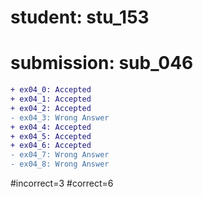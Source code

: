 # student: stu_153
# submission: sub_046

```diff
+ ex04_0: Accepted
+ ex04_1: Accepted
+ ex04_2: Accepted
- ex04_3: Wrong Answer
+ ex04_4: Accepted
+ ex04_5: Accepted
+ ex04_6: Accepted
- ex04_7: Wrong Answer
- ex04_8: Wrong Answer
```
#incorrect=3
#correct=6
